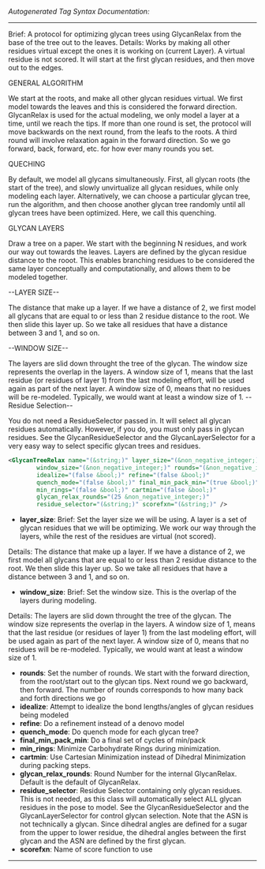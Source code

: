<!-- THIS IS AN AUTOGENERATED FILE: Don't edit it directly, instead change the schema definition in the code itself. -->

_Autogenerated Tag Syntax Documentation:_

---
Brief: A protocol for optimizing glycan trees using GlycanRelax from the base of the tree out to the leaves.
Details: Works by making all other residues virtual except the ones it is working on (current Layer).
A virtual residue is not scored.
It will start at the first glycan residues, and then move out to the edges.

GENERAL ALGORITHM

We start at the roots, and make all other glycan residues virtual.
We first model towards the leaves and this is considered the forward direction.
GlycanRelax is used for the actual modeling, we only model a layer at a time, until we reach the tips.
If more than one round is set, the protocol will move backwards on the next round, from the leafs to the roots.
A third round will involve relaxation again in the forward direction.
So we go forward, back, forward, etc. for how ever many rounds you set.

QUECHING

By default, we model all glycans simultaneously. First, all glycan roots (the start of the tree), and slowly unvirtualize 
all glycan residues, while only modeling each layer. 
Alternatively, we can choose a particular glycan tree, run the algorithm, and then choose another glycan tree randomly until all 
glycan trees have been optimized. 
Here, we call this quenching. 

GLYCAN LAYERS 

Draw a tree on a paper.  We start with the beginning N residues, and work our way out towards the leaves. 
Layers are defined by the glycan residue distance to the rooot.  This enables branching residues to be considered the same 
layer conceptually and computationally, and allows them to be modeled together. 

--LAYER SIZE-- 

The distance that make up a layer.  If we have a distance of 2, 
we first model all glycans that are equal to or less than 2 residue distance to the root. 
We then slide this layer up.  So we take all residues that have a distance between 3 and 1, and so on. 

--WINDOW SIZE-- 

The layers are slid down throught the tree of the glycan.  The window size represents the overlap in the layers. 
A window size of 1, means that the last residue (or residues of layer 1) from the last modeling effort, will be used again as 
part of the next layer.  A window size of 0, means that no residues will be re-modeled. 
Typically, we would want at least a window size of 1. 
--Residue Selection-- 

 You do not need a ResidueSelector passed in.  It will select all glycan residues automatically.
 However, if you do, you must only pass in glycan residues.  See the GlycanResidueSelector and the GlycanLayerSelector for a very easy way to select specific glycan trees and residues.

```xml
<GlycanTreeRelax name="(&string;)" layer_size="(&non_negative_integer;)"
        window_size="(&non_negative_integer;)" rounds="(&non_negative_integer;)"
        idealize="(false &bool;)" refine="(false &bool;)"
        quench_mode="(false &bool;)" final_min_pack_min="(true &bool;)"
        min_rings="(false &bool;)" cartmin="(false &bool;)"
        glycan_relax_rounds="(25 &non_negative_integer;)"
        residue_selector="(&string;)" scorefxn="(&string;)" />
```

-   **layer_size**: Brief: Set the layer size we will be using.  A layer is a set of glycan residues that we will be optimizing.
  We work our way through the layers, while the rest of the residues are virtual (not scored).
 
  Details: 
  The distance that make up a layer.  If we have a distance of 2,
  we first model all glycans that are equal to or less than 2 residue distance to the root.
  We then slide this layer up.  So we take all residues that have a distance between 3 and 1, and so on.
-   **window_size**: Brief: Set the window size.  This is the overlap of the layers during modeling. 
  
  Details: 
  The layers are slid down throught the tree of the glycan.  The window size represents the overlap in the layers.
  A window size of 1, means that the last residue (or residues of layer 1) from the last modeling effort, will be used again as 
  part of the next layer.  A window size of 0, means that no residues will be re-modeled. 
  Typically, we would want at least a window size of 1.
-   **rounds**: Set the number of rounds.  We start with the forward direction, from the root/start out to the glycan tips.  Next round we go backward, then forward.  The number of rounds corresponds to how many back and forth directions we go
-   **idealize**: Attempt to idealize the bond lengths/angles of glycan residues being modeled
-   **refine**: Do a refinement instead of a denovo model
-   **quench_mode**: Do quench mode for each glycan tree?
-   **final_min_pack_min**: Do a final set of cycles of min/pack
-   **min_rings**: Minimize Carbohydrate Rings during minimization.
-   **cartmin**: Use Cartesian Minimization instead of Dihedral Minimization during packing steps.
-   **glycan_relax_rounds**: Round Number for the internal GlycanRelax.  Default is the default of GlycanRelax.
-   **residue_selector**: Residue Selector containing only glycan residues.  This is not needed, as this class will automatically select ALL glycan residues in the pose to model.  See the GlycanResidueSelector and the GlycanLayerSelector for control glycan selection.  Note that the ASN is not technically a glycan.  Since dihedral angles are defined for a sugar from the upper to lower residue, the dihedral angles between the first glycan and the ASN are defined by the first glycan.
-   **scorefxn**: Name of score function to use

---
